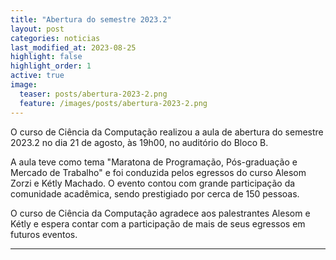 ```yaml
---
title: "Abertura do semestre 2023.2"
layout: post
categories: noticias
last_modified_at: 2023-08-25
highlight: false
highlight_order: 1
active: true
image:
  teaser: posts/abertura-2023-2.png
  feature: /images/posts/abertura-2023-2.png
---
```


O curso de Ciência da Computação realizou a aula de abertura do semestre
2023.2 no dia 21 de agosto, às 19h00, no auditório do Bloco B.

A aula teve como tema "Maratona de Programação, Pós-graduação e Mercado de
Trabalho" e foi conduzida pelos egressos do curso Alesom Zorzi e Kétly
Machado.
O evento contou com grande participação da comunidade acadêmica, sendo
prestigiado por cerca de 150 pessoas.

O curso de Ciência da Computação agradece aos palestrantes Alesom e Kétly e
espera contar com a participação de mais de seus egressos em futuros eventos.

---
